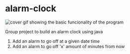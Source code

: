 # alarm-clock
![cover gif showing the basic funcionality of the program](https://i.imgur.com/URYZ8JC.gif)

Group project to build an alarm clock using java

1. Add an alarm to go off at a given date time
2. Add an alarm to go off 'x' amount of minutes from now

